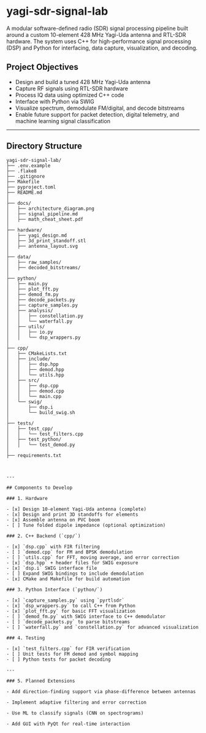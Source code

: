 # yagi-sdr-signal-lab

A modular software-defined radio (SDR) signal processing pipeline built around a custom 10-element 428 MHz Yagi-Uda antenna and RTL-SDR hardware. The system uses C++ for high-performance signal processing (DSP) and Python for interfacing, data capture, visualization, and decoding.

## Project Objectives

- Design and build a tuned 428 MHz Yagi-Uda antenna
- Capture RF signals using RTL-SDR hardware
- Process IQ data using optimized C++ code
- Interface with Python via SWIG
- Visualize spectrum, demodulate FM/digital, and decode bitstreams
- Enable future support for packet detection, digital telemetry, and machine learning signal classification

---

## Directory Structure

```text
yagi-sdr-signal-lab/
├── .env.example
├── .flake8
├── .gitignore
├── Makefile
├── pyproject.toml
├── README.md
│
├── docs/
│   ├── architecture_diagram.png
│   ├── signal_pipeline.md
│   ├── math_cheat_sheet.pdf
│
├── hardware/
│   ├── yagi_design.md
│   ├── 3d_print_standoff.stl
│   ├── antenna_layout.svg
│
├── data/
│   ├── raw_samples/
│   ├── decoded_bitstreams/
│
├── python/
│   ├── main.py
│   ├── plot_fft.py
│   ├── demod_fm.py
│   ├── decode_packets.py
│   ├── capture_samples.py
│   ├── analysis/
│   │   ├── constellation.py
│   │   └── waterfall.py
│   ├── utils/
│   │   ├── io.py
│   │   └── dsp_wrappers.py
│
├── cpp/
│   ├── CMakeLists.txt
│   ├── include/
│   │   ├── dsp.hpp
│   │   ├── demod.hpp
│   │   └── utils.hpp
│   ├── src/
│   │   ├── dsp.cpp
│   │   ├── demod.cpp
│   │   └── main.cpp
│   └── swig/
│       ├── dsp.i
│       └── build_swig.sh
│
├── tests/
│   ├── test_cpp/
│   │   └── test_filters.cpp
│   ├── test_python/
│   │   └── test_demod.py
│
├── requirements.txt



---

## Components to Develop

### 1. Hardware

- [x] Design 10-element Yagi-Uda antenna (complete)
- [x] Design and print 3D standoffs for elements
- [x] Assemble antenna on PVC boom
- [ ] Tune folded dipole impedance (optional optimization)

### 2. C++ Backend (`cpp/`)

- [x] `dsp.cpp` with FIR filtering
- [ ] `demod.cpp` for FM and BPSK demodulation
- [ ] `utils.cpp` for FFT, moving average, and error correction
- [x] `dsp.hpp` + header files for SWIG exposure
- [x] `dsp.i` SWIG interface file
- [ ] Expand SWIG bindings to include demodulation
- [x] CMake and Makefile for build automation

### 3. Python Interface (`python/`)

- [x] `capture_samples.py` using `pyrtlsdr`
- [x] `dsp_wrappers.py` to call C++ from Python
- [x] `plot_fft.py` for basic FFT visualization
- [ ] `demod_fm.py` with SWIG interface to C++ demodulator
- [ ] `decode_packets.py` to parse bitstreams
- [ ] `waterfall.py` and `constellation.py` for advanced visualization

### 4. Testing

- [x] `test_filters.cpp` for FIR verification
- [ ] Unit tests for FM demod and symbol mapping
- [ ] Python tests for packet decoding

---

### 5. Planned Extensions

- Add direction-finding support via phase-difference between antennas

- Implement adaptive filtering and error correction

- Use ML to classify signals (CNN on spectrograms)

- Add GUI with PyQt for real-time interaction


